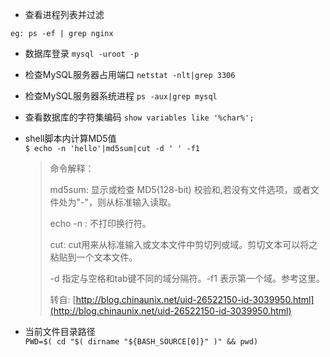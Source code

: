 * 查看进程列表并过滤

```
eg: ps -ef | grep nginx
```

* 数据库登录
  `mysql -uroot -p`
* 检查MySQL服务器占用端口
  `netstat -nlt|grep 3306`
* 检查MySQL服务器系统进程
  `ps -aux|grep mysql`
* 查看数据库的字符集编码
  `show variables like '%char%';`
* shell脚本内计算MD5值  
  `$ echo -n 'hello'|md5sum|cut -d ' ' -f1`

  > 命令解释：
  >
  > md5sum: 显示或检查 MD5\(128-bit\) 校验和,若没有文件选项，或者文件处为"-"，则从标准输入读取。
  >
  > echo -n : 不打印换行符。
  >
  > cut:  cut用来从标准输入或文本文件中剪切列或域。剪切文本可以将之粘贴到一个文本文件。
  >
  > -d 指定与空格和tab键不同的域分隔符。-f1 表示第一个域。参考这里。
  >
  > 转自: [http://blog.chinaunix.net/uid-26522150-id-3039950.html](http://blog.chinaunix.net/uid-26522150-id-3039950.html)

* 当前文件目录路径  
  `PWD=$( cd "$( dirname "${BASH_SOURCE[0]}" )" && pwd)`



